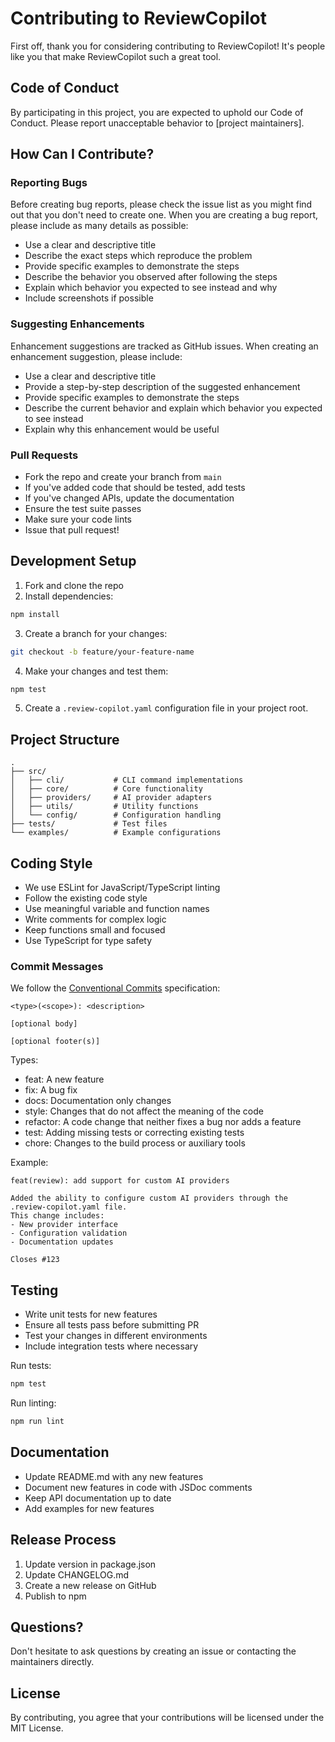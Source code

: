 # Contributing to ReviewCopilot

First off, thank you for considering contributing to ReviewCopilot! It's people like you that make ReviewCopilot such a great tool.

## Code of Conduct

By participating in this project, you are expected to uphold our Code of Conduct. Please report unacceptable behavior to [project maintainers].

## How Can I Contribute?

### Reporting Bugs

Before creating bug reports, please check the issue list as you might find out that you don't need to create one. When you are creating a bug report, please include as many details as possible:

- Use a clear and descriptive title
- Describe the exact steps which reproduce the problem
- Provide specific examples to demonstrate the steps
- Describe the behavior you observed after following the steps
- Explain which behavior you expected to see instead and why
- Include screenshots if possible

### Suggesting Enhancements

Enhancement suggestions are tracked as GitHub issues. When creating an enhancement suggestion, please include:

- Use a clear and descriptive title
- Provide a step-by-step description of the suggested enhancement
- Provide specific examples to demonstrate the steps
- Describe the current behavior and explain which behavior you expected to see instead
- Explain why this enhancement would be useful

### Pull Requests

- Fork the repo and create your branch from `main`
- If you've added code that should be tested, add tests
- If you've changed APIs, update the documentation
- Ensure the test suite passes
- Make sure your code lints
- Issue that pull request!

## Development Setup

1. Fork and clone the repo
2. Install dependencies:

```bash
npm install
```

3. Create a branch for your changes:

```bash
git checkout -b feature/your-feature-name
```

4. Make your changes and test them:

```bash
npm test
```

5. Create a `.review-copilot.yaml` configuration file in your project root.

## Project Structure

```
.
├── src/
│   ├── cli/           # CLI command implementations
│   ├── core/          # Core functionality
│   ├── providers/     # AI provider adapters
│   ├── utils/         # Utility functions
│   └── config/        # Configuration handling
├── tests/             # Test files
└── examples/          # Example configurations
```

## Coding Style

- We use ESLint for JavaScript/TypeScript linting
- Follow the existing code style
- Use meaningful variable and function names
- Write comments for complex logic
- Keep functions small and focused
- Use TypeScript for type safety

### Commit Messages

We follow the [Conventional Commits](https://www.conventionalcommits.org/) specification:

```
<type>(<scope>): <description>

[optional body]

[optional footer(s)]
```

Types:

- feat: A new feature
- fix: A bug fix
- docs: Documentation only changes
- style: Changes that do not affect the meaning of the code
- refactor: A code change that neither fixes a bug nor adds a feature
- test: Adding missing tests or correcting existing tests
- chore: Changes to the build process or auxiliary tools

Example:

```
feat(review): add support for custom AI providers

Added the ability to configure custom AI providers through the .review-copilot.yaml file.
This change includes:
- New provider interface
- Configuration validation
- Documentation updates

Closes #123
```

## Testing

- Write unit tests for new features
- Ensure all tests pass before submitting PR
- Test your changes in different environments
- Include integration tests where necessary

Run tests:

```bash
npm test
```

Run linting:

```bash
npm run lint
```

## Documentation

- Update README.md with any new features
- Document new features in code with JSDoc comments
- Keep API documentation up to date
- Add examples for new features

## Release Process

1. Update version in package.json
2. Update CHANGELOG.md
3. Create a new release on GitHub
4. Publish to npm

## Questions?

Don't hesitate to ask questions by creating an issue or contacting the maintainers directly.

## License

By contributing, you agree that your contributions will be licensed under the MIT License.
